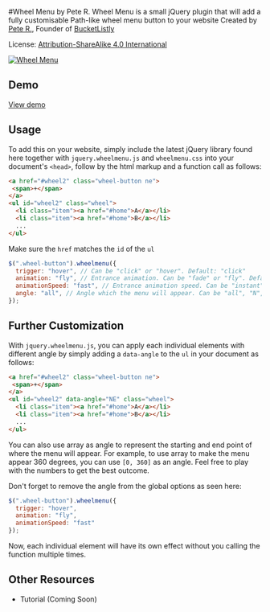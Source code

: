 #Wheel Menu by Pete R.
Wheel Menu is a small jQuery plugin that will add a fully customisable Path-like wheel menu button to your website
Created by [Pete R.](http://www.thepetedesign.com), Founder of [BucketListly](http://www.bucketlistly.com)

License: [Attribution-ShareAlike 4.0 International](http://creativecommons.org/licenses/by-sa/4.0/deed.en_US)

[![Wheel Menu](http://www.thepetedesign.com/images/wheelmenu_image.png "Wheel Menu")](http://www.thepetedesign.com/demos/jquery_wheelmenu_demo.html)

## Demo
[View demo](http://thepetedesign.com/demos/jquery_wheelmenu_demo.html)

## Usage
To add this on your website, simply include the latest jQuery library found here together with `jquery.wheelmenu.js` and `wheelmenu.css` into your document's `<head>`, follow by the html markup and a function call as follows:
  
````html
<a href="#wheel2" class="wheel-button ne">
 <span>+</span>
</a>
<ul id="wheel2" class="wheel">
  <li class="item"><a href="#home">A</a></li>
  <li class="item"><a href="#home">B</a></li>
  ...
</ul>
````
Make sure the `href` matches the `id` of the `ul`

````javascript
$(".wheel-button").wheelmenu({
  trigger: "hover", // Can be "click" or "hover". Default: "click"
  animation: "fly", // Entrance animation. Can be "fade" or "fly". Default: "fade"
  animationSpeed: "fast", // Entrance animation speed. Can be "instant", "fast", "medium", or "slow". Default: "medium"
  angle: "all", // Angle which the menu will appear. Can be "all", "N", "NE", "E", "SE", "S", "SW", "W", "NW", or even array [0, 360]. Default: "all" or [0, 360]
});
````

## Further Customization
With `jquery.wheelmenu.js`, you can apply each individual elements with different angle by simply adding a `data-angle` to the `ul` in your document as follows:

````html
<a href="#wheel2" class="wheel-button ne">
 <span>+</span>
</a>
<ul id="wheel2" data-angle="NE" class="wheel">
  <li class="item"><a href="#home">A</a></li>
  <li class="item"><a href="#home">B</a></li>
  ...
</ul>
````
You can also use array as angle to represent the starting and end point of where the menu will appear. For example, to use array to make the menu appear 360 degrees, you can use `[0, 360]` as an angle. Feel free to play with the numbers to get the best outcome. 

Don't forget to remove the angle from the global options as seen here:

````javascript
$(".wheel-button").wheelmenu({
  trigger: "hover",
  animation: "fly", 
  animationSpeed: "fast"
});
````

Now, each individual element will have its own effect without you calling the function multiple times.

## Other Resources
- Tutorial (Coming Soon)
